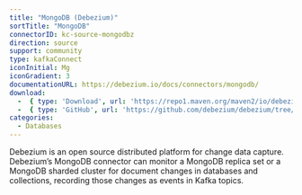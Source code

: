 ```yaml
---
title: "MongoDB (Debezium)"
sortTitle: "MongoDB"
connectorID: kc-source-mongodbz
direction: source
support: community
type: kafkaConnect
iconInitial: Mg
iconGradient: 3
documentationURL: https://debezium.io/docs/connectors/mongodb/
download:
  -  { type: 'Download', url: 'https://repo1.maven.org/maven2/io/debezium/debezium-connector-mongodb/' }
  -  { type: 'GitHub', url: 'https://github.com/debezium/debezium/tree/master/debezium-connector-mongodb' }
categories:
  - Databases
---
```


Debezium is an open source distributed platform for change data capture. Debezium’s MongoDB connector can monitor a MongoDB replica set or a MongoDB sharded cluster for document changes in databases and collections, recording those changes as events in Kafka topics.
